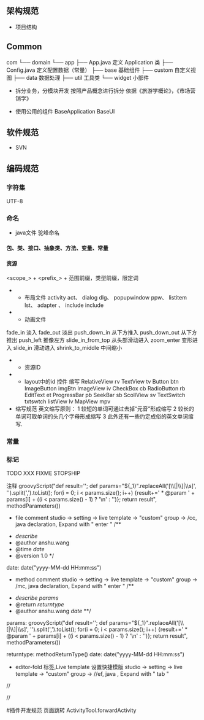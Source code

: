 ## 架构规范



- 项目结构
## Common
com
└── domain
    └── app
        ├── App.java 定义 Application 类
        ├── Config.java 定义配置数据（常量）
        ├── base 基础组件
        ├── custom 自定义视图
        ├── data 数据处理
        ├── util 工具类
        └── widget 小部件
 
- 拆分业务，分模块开发
按照产品概念进行拆分
依据《旅游学概论》，《市场营销学》

- 使用公用的组件
BaseApplication
BaseUI

## 软件规范
- SVN 

## 编码规范
### 字符集 
UTF-8
### 命名
- java文件
驼峰命名

#### 包、类、接口、抽象类、方法、变量、常量 

#### 资源 
<scope_> + <prefix_> + <qualifier>范围前缀，类型前缀，限定词

- - 布局文件
activity act、
dialog dlg、
popupwindow ppw、
listitem lst、
adapter 、
include include

- - 动画文件

fade_in 淡入 
fade_out 淡出 
push_down_in 从下方推入 
push_down_out 从下方推出 
push_left 推像左方 
slide_in_from_top 从头部滑动进入 
zoom_enter 变形进入 
slide_in 滑动进入 
shrink_to_middle 中间缩小
 
- -  资源ID
- - layout中的id
控件 缩写
RelativeView rv
TextView tv
Button btn
ImageButton imgBtn
ImageView iv
CheckBox cb
RadioButton rb
EditText et
ProgressBar pb
SeekBar sb
ScollView sv
TextSwitch txtswtch
listView lv
MapView mpv
- 缩写规范
英文缩写原则：
1 较短的单词可通过去掉“元音”形成缩写
2 较长的单词可取单词的头几个字母形成缩写
3 此外还有一些约定成俗的英文单词缩写.

### 常量
### 标记 
TODO XXX FIXME STOPSHIP

注释
groovyScript("def result=''; def params=\"${_1}\".replaceAll('[\\\\[|\\\\]|\\\\s]', '').split(',').toList(); for(i = 0; i < params.size(); i++) {result+=' * @param ' + params[i] + ((i < params.size() - 1) ? '\\n' : '')}; return result", methodParameters())

- file comment
studio -> setting -> live template -> "custom" group -> /cc, java declaration, Expand with " enter "
/**
 * $describe$
 * @author anshu.wang
 * @time  $date$
 * @version 1.0
 */

 date: date("yyyy-MM-dd HH:mm:ss")

- method comment
studio -> setting -> live template -> "custom" group -> /mc, java declaration, Expand with " enter "
/**
 * $describe$
$params$
 * @return $returntype$
 * @author anshu.wang $date$
 **/

 params: groovyScript("def result=''; def params=\"${_1}\".replaceAll('[\\\\[|\\\\]|\\\\s]', '').split(',').toList(); for(i = 0; i < params.size(); i++) {result+=' * @param ' + params[i] + ((i < params.size() - 1) ? '\\n' : '')}; return result", methodParameters())

returntype: methodReturnType()
date: date("yyyy-MM-dd HH:mm:ss")

- editor-fold 标签,Live template 设置快捷模版
studio -> setting -> live template -> "custom" group -> //ef, java , Expand with " tab "

//<editor-fold desc="$params$">

 //</editor-fold>
 




#插件开发规范
页面跳转
ActivityTool.forwardActivity